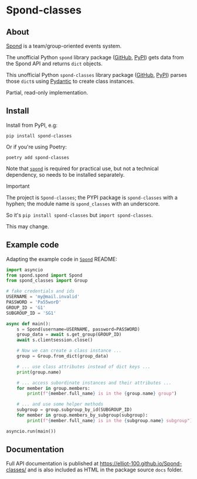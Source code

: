 # Spond-classes

## About

[Spond](https://spond.com/welcome) is a team/group-oriented events system.

The unofficial Python `spond` library package ([GitHub](https://github.com/Olen/Spond/), [PyPI](https://pypi.org/project/spond/))  gets
data from the Spond API and returns `dict` objects.

This unofficial Python `spond-classes` library package ([GitHub](https://github.com/elliot-100/Spond-classes), [PyPI](https://pypi.org/project/spond-classes/)) parses those `dict`s using [Pydantic](https://docs.pydantic.dev/) to create class instances.

Partial, read-only implementation.

## Install

Install from PyPI, e.g:
```shell
pip install spond-classes
```
Or if you're using Poetry:
```shell
poetry add spond-classes
```
Note that [`spond`](https://github.com/Olen/Spond/) is required for practical use, but not a technical dependency,
so needs to be installed separately.

> [!IMPORTANT]  
> The project is `Spond-classes`; the PYPI package is `spond-classes` with a hyphen; the module name is `spond_classes` with  an underscore.
> 
> So it's `pip install spond-classes` but `import spond-classes`.
> 
> This may change.

## Example code

Adapting the example code in [`Spond`](https://github.com/Olen/Spond/) README:

```python
import asyncio
from spond.spond import Spond
from spond_classes import Group

# fake credentials and ids
USERNAME = 'my@mail.invalid'
PASSWORD = 'Pa55worD'
GROUP_ID = 'G1'
SUBGROUP_ID = 'SG1'

async def main():
    s = Spond(username=USERNAME, password=PASSWORD)
    group_data = await s.get_group(GROUP_ID)
    await s.clientsession.close()

    # Now we can create a class instance ...
    group = Group.from_dict(group_data)

    # ... use class attributes instead of dict keys ...
    print(group.name)

    # ... access subordinate instances and their attributes ...
    for member in group.members:
        print(f"{member.full_name} is in the {group.name} group")

    # ... and use some helper methods
    subgroup = group.subgroup_by_id(SUBGROUP_ID)
    for member in group.members_by_subgroup(subgroup):
        print(f"{member.full_name} is in the {subgroup.name} subgroup")

asyncio.run(main())

```
## Documentation

Full API documentation is published at https://elliot-100.github.io/Spond-classes/ and
is also included as HTML in the package source `docs` folder.
